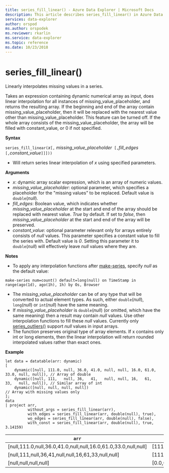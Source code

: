 ```yaml
---
title: series_fill_linear() - Azure Data Explorer | Microsoft Docs
description: This article describes series_fill_linear() in Azure Data Explorer.
services: data-explorer
author: orspod
ms.author: orspodek
ms.reviewer: rkarlin
ms.service: data-explorer
ms.topic: reference
ms.date: 10/23/2018
---
```

# series_fill_linear()

Linearly interpolates missing values in a series.

Takes an expression containing dynamic numerical array as input, does linear interpolation for all instances of missing_value_placeholder, and returns the resulting array. If the beginning and end of the array contain missing_value_placeholder, then it will be replaced with the nearest value other than missing_value_placeholder. This feature can be turned off. If the whole array consists of the missing_value_placeholder, the array will be filled with constant_value, or 0 if not specified.  

**Syntax**

`series_fill_linear(`*x*`[,` *missing_value_placeholder*` [,`*fill_edges*` [,`*constant_value*`]]]))`
* Will return series linear interpolation of *x* using specified parameters.
 

**Arguments**

* *x*: dynamic array scalar expression, which is an array of numeric values.
* *missing_value_placeholder*: optional parameter, which specifies a placeholder for the "missing values" to be replaced. Default value is `double`(*null*).
* *fill_edges*: Boolean value, which indicates whether *missing_value_placeholder* at the start and end of the array should be replaced with nearest value. *True* by default. If set to *false*, then *missing_value_placeholder* at the start and end of the array will be preserved.
* *constant_value*: optional parameter relevant only for arrays entirely consists of *null* values. This parameter specifies a constant value to fill the series with. Default value is *0*. Setting this parameter it to `double`(*null*) will effectively leave *null* values where they are.

**Notes**

* To apply any interpolation functions after [make-series](make-seriesoperator.md), specify *null* as the default value: 

```kusto
make-series num=count() default=long(null) on TimeStamp in range(ago(1d), ago(1h), 1h) by Os, Browser
```

* The *missing_value_placeholder* can be of any type that will be converted to actual element types. As such, either `double`(*null*), `long`(*null*) or `int`(*null*) have the same meaning.
* If *missing_value_placeholder* is `double`(*null*) (or omitted, which have the same meaning) then a result may contain *null* values. Use other interpolation functions to fill these *null* values. Currently only [series_outliers()](series-outliersfunction.md) support *null* values in input arrays.
* The function preserves original type of array elements. If x contains only int or long elements, then the linear interpolation will return rounded interpolated values rather than exact ones.

**Example**

```kusto
let data = datatable(arr: dynamic)
[
    dynamic([null, 111.0, null, 36.0, 41.0, null, null, 16.0, 61.0, 33.0, null, null]), // Array of double    
    dynamic([null, 111,   null, 36,   41,   null, null, 16,   61,   33,   null, null]), // Similar array of int
    dynamic([null, null, null, null])                                                   // Array with missing values only
];
data
| project arr, 
          without_args = series_fill_linear(arr),
          with_edges = series_fill_linear(arr, double(null), true),
          wo_edges = series_fill_linear(arr, double(null), false),
          with_const = series_fill_linear(arr, double(null), true, 3.14159)  

```

|`arr`|`without_args`|`with_edges`|`wo_edges`|`with_const`|
|---|---|---|---|---|
|[null,111.0,null,36.0,41.0,null,null,16.0,61.0,33.0,null,null]|[111.0,111.0,73.5,36.0,41.0,32.667,24.333,16.0,61.0,33.0,33.0,33.0]|[111.0,111.0,73.5,36.0,41.0,32.667,24.333,16.0,61.0,33.0,33.0,33.0]|[null,111.0,73.5,36.0,41.0,32.667,24.333,16.0,61.0,33.0,null,null]|[111.0,111.0,73.5,36.0,41.0,32.667,24.333,16.0,61.0,33.0,33.0,33.0]|
|[null,111,null,36,41,null,null,16,61,33,null,null]|[111,111,73,36,41,32,24,16,61,33,33,33]|[111,111,73,36,41,32,24,16,61,33,33,33]|[null,111,73,36,41,32,24,16,61,33,null,null]|[111,111,74,38,  41,32,24,16,61,33,33,33]|
|[null,null,null,null]|[0.0,0.0,0.0,0.0]|[0.0,0.0,0.0,0.0]|[0.0,0.0,0.0,0.0]|[3.14159,3.14159,3.14159,3.14159]|